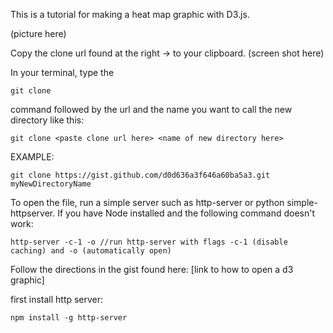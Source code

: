 This is a tutorial for making a heat map graphic with D3.js.

(picture here)

Copy the clone url found at the right -> to your clipboard.
(screen shot here)

In your terminal, type the
```
git clone
```
command followed by the url and the name you want to call the new directory like this:

```
git clone <paste clone url here> <name of new directory here>
```
EXAMPLE:

```
git clone https://gist.github.com/d0d636a3f646a60ba5a3.git myNewDirectoryName
```

To open the file, run a simple server such as http-server or python simple-httpserver. If you have Node installed and the following command doesn't work:
```
http-server -c-1 -o //run http-server with flags -c-1 (disable caching) and -o (automatically open)
```

Follow the directions in the gist found here: [link to how to open a d3 graphic]

first install http server:
```
npm install -g http-server

```
